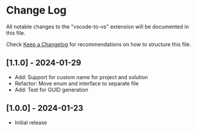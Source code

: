 # Change Log

All notable changes to the "vscode-to-vs" extension will be documented in this file.

Check [Keep a Changelog](http://keepachangelog.com/) for recommendations on how to structure this file.

## [1.1.0] - 2024-01-29
- Add: Support for custom name for project and solution
- Refactor: Move enum and interface to separate file
- Add: Test for GUID generation


## [1.0.0] - 2024-01-23
- Initial release